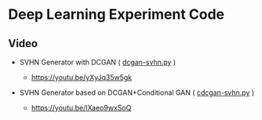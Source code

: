 # Deep Learning Experiment Code
## Video

 * SVHN Generator with DCGAN ( [dcgan-svhn.py](/dnn/dcgan-svhn.py) )
   * https://youtu.be/yXyJq35w5gk

 * SVHN Generator based on DCGAN+Conditional GAN ( [cdcgan-svhn.py](/dnn/cdcgan-svhn.py) )
   * https://youtu.be/IXaeo9wxSoQ
